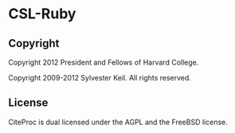 CSL-Ruby
========


Copyright
---------
Copyright 2012 President and Fellows of Harvard College.

Copyright 2009-2012 Sylvester Keil. All rights reserved.

License
-------
CiteProc is dual licensed under the AGPL and the FreeBSD license.
